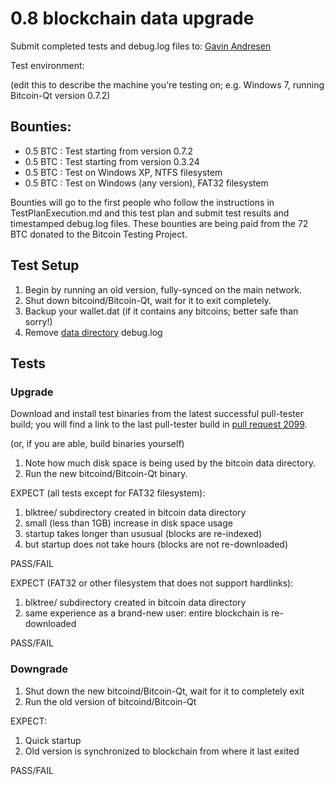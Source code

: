 # 0.8 blockchain data upgrade

Submit completed tests and debug.log files to:  [Gavin Andresen](mailto:gavin@bitcoinfoundation.org)

Test environment:

(edit this to describe the machine you're testing on; e.g. Windows 7, running Bitcoin-Qt version 0.7.2)

## Bounties:

- 0.5 BTC : Test starting from version 0.7.2
- 0.5 BTC : Test starting from version 0.3.24
- 0.5 BTC : Test on Windows XP, NTFS filesystem
- 0.5 BTC : Test on Windows (any version), FAT32 filesystem 

Bounties will go to the first people who follow the instructions in TestPlanExecution.md and this test plan and
submit test results and timestamped debug.log files. These bounties are being paid from the 72 BTC donated
to the Bitcoin Testing Project.

## Test Setup

1. Begin by running an old version, fully-synced on the main network.
2. Shut down bitcoind/Bitcoin-Qt, wait for it to exit completely.
3. Backup your wallet.dat (if it contains any bitcoins; better safe than sorry!)
4. Remove [data directory](https://en.bitcoin.it/wiki/Data_directory) debug.log

## Tests

### Upgrade

Download and install test binaries from the latest successful pull-tester build; you will find a link to
the last pull-tester build in [pull request 2099](https://github.com/bitcoin/bitcoin/pull/2099).

(or, if you are able, build binaries yourself)

1. Note how much disk space is being used by the bitcoin data directory.
2. Run the new bitcoind/Bitcoin-Qt binary.

EXPECT (all tests except for FAT32 filesystem):

1. blktree/ subdirectory created in bitcoin data directory
2. small (less than 1GB) increase in disk space usage
3. startup takes longer than ususual (blocks are re-indexed)
4. but startup does not take hours (blocks are not re-downloaded)

PASS/FAIL


EXPECT (FAT32 or other filesystem that does not support hardlinks):

1. blktree/ subdirectory created in bitcoin data directory
2. same experience as a brand-new user: entire blockchain is re-downloaded

PASS/FAIL


### Downgrade

1. Shut down the new bitcoind/Bitcoin-Qt, wait for it to completely exit
2. Run the old version of bitcoind/Bitcoin-Qt

EXPECT:

1. Quick startup
2. Old version is synchronized to blockchain from where it last exited

PASS/FAIL
